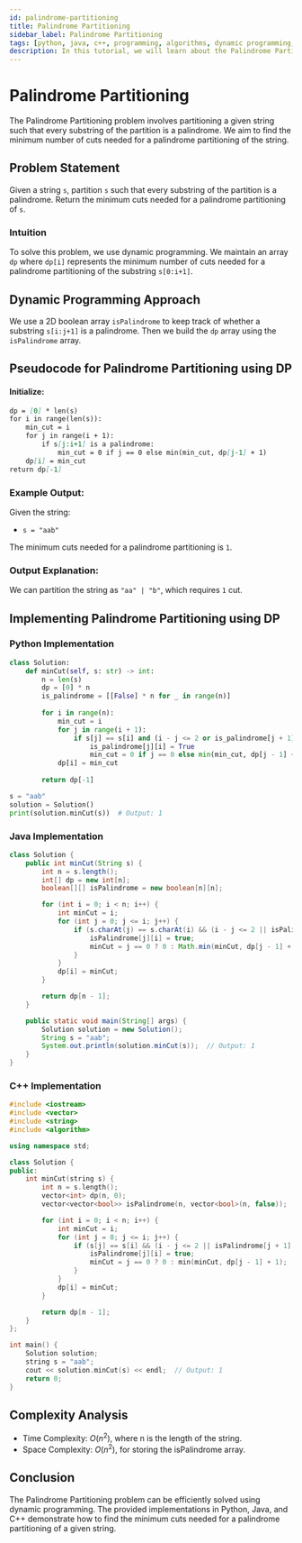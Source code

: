```yaml
---
id: palindrome-partitioning
title: Palindrome Partitioning
sidebar_label: Palindrome Partitioning
tags: [python, java, c++, programming, algorithms, dynamic programming, strings, tutorial, in-depth]
description: In this tutorial, we will learn about the Palindrome Partitioning problem and its solution using Dynamic Programming in Python, Java, and C++ with detailed explanations and examples.
---
```


# Palindrome Partitioning

The Palindrome Partitioning problem involves partitioning a given string such that every substring of the partition is a palindrome. We aim to find the minimum number of cuts needed for a palindrome partitioning of the string.

## Problem Statement

Given a string `s`, partition `s` such that every substring of the partition is a palindrome. Return the minimum cuts needed for a palindrome partitioning of `s`.

### Intuition

To solve this problem, we use dynamic programming. We maintain an array `dp` where `dp[i]` represents the minimum number of cuts needed for a palindrome partitioning of the substring `s[0:i+1]`.

## Dynamic Programming Approach

We use a 2D boolean array `isPalindrome` to keep track of whether a substring `s[i:j+1]` is a palindrome. Then we build the `dp` array using the `isPalindrome` array.

## Pseudocode for Palindrome Partitioning using DP

#### Initialize:

```markdown
dp = [0] * len(s)
for i in range(len(s)):
    min_cut = i
    for j in range(i + 1):
        if s[j:i+1] is a palindrome:
            min_cut = 0 if j == 0 else min(min_cut, dp[j-1] + 1)
    dp[i] = min_cut
return dp[-1]
```

### Example Output:

Given the string:

- `s = "aab"`

The minimum cuts needed for a palindrome partitioning is `1`.

### Output Explanation:

We can partition the string as `"aa" | "b"`, which requires `1` cut.

## Implementing Palindrome Partitioning using DP

### Python Implementation

```python
class Solution:
    def minCut(self, s: str) -> int:
        n = len(s)
        dp = [0] * n
        is_palindrome = [[False] * n for _ in range(n)]
        
        for i in range(n):
            min_cut = i
            for j in range(i + 1):
                if s[j] == s[i] and (i - j <= 2 or is_palindrome[j + 1][i - 1]):
                    is_palindrome[j][i] = True
                    min_cut = 0 if j == 0 else min(min_cut, dp[j - 1] + 1)
            dp[i] = min_cut
        
        return dp[-1]

s = "aab"
solution = Solution()
print(solution.minCut(s))  # Output: 1
```

### Java Implementation

```java
class Solution {
    public int minCut(String s) {
        int n = s.length();
        int[] dp = new int[n];
        boolean[][] isPalindrome = new boolean[n][n];

        for (int i = 0; i < n; i++) {
            int minCut = i;
            for (int j = 0; j <= i; j++) {
                if (s.charAt(j) == s.charAt(i) && (i - j <= 2 || isPalindrome[j + 1][i - 1])) {
                    isPalindrome[j][i] = true;
                    minCut = j == 0 ? 0 : Math.min(minCut, dp[j - 1] + 1);
                }
            }
            dp[i] = minCut;
        }

        return dp[n - 1];
    }

    public static void main(String[] args) {
        Solution solution = new Solution();
        String s = "aab";
        System.out.println(solution.minCut(s));  // Output: 1
    }
}
```
### C++ Implementation

```cpp
#include <iostream>
#include <vector>
#include <string>
#include <algorithm>

using namespace std;

class Solution {
public:
    int minCut(string s) {
        int n = s.length();
        vector<int> dp(n, 0);
        vector<vector<bool>> isPalindrome(n, vector<bool>(n, false));

        for (int i = 0; i < n; i++) {
            int minCut = i;
            for (int j = 0; j <= i; j++) {
                if (s[j] == s[i] && (i - j <= 2 || isPalindrome[j + 1][i - 1])) {
                    isPalindrome[j][i] = true;
                    minCut = j == 0 ? 0 : min(minCut, dp[j - 1] + 1);
                }
            }
            dp[i] = minCut;
        }

        return dp[n - 1];
    }
};

int main() {
    Solution solution;
    string s = "aab";
    cout << solution.minCut(s) << endl;  // Output: 1
    return 0;
}
```

## Complexity Analysis

- Time Complexity: $O(n^2)$, where n is the length of the string.
- Space Complexity: $O(n^2)$, for storing the isPalindrome array.

## Conclusion

The Palindrome Partitioning problem can be efficiently solved using dynamic programming. The provided implementations in Python, Java, and C++ demonstrate how to find the minimum cuts needed for a palindrome partitioning of a given string.